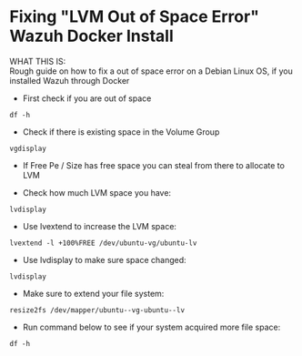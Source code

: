 # Fixing "LVM Out of Space Error" Wazuh Docker Install
WHAT THIS IS:  
Rough guide on how to fix a out of space error on a Debian Linux OS, if you installed Wazuh through Docker  
- First check if you are out of space

`df -h`

- Check if there is existing space in the Volume Group

`vgdisplay`


- If Free Pe / Size has free space you can steal from there to allocate to LVM

- Check how much LVM space you have:

`lvdisplay`

- Use lvextend to increase the LVM space:

`lvextend -l +100%FREE /dev/ubuntu-vg/ubuntu-lv`

- Use lvdisplay to make sure space changed:

`lvdisplay`

- Make sure to extend your file system:

`resize2fs /dev/mapper/ubuntu--vg-ubuntu--lv`

- Run command below to see if your system acquired more file space:

`df -h`

